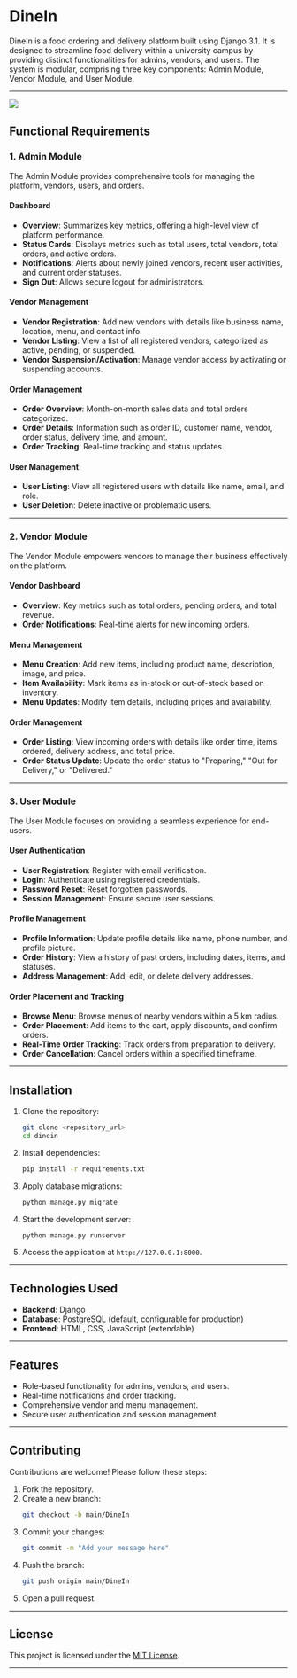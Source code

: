 # DineIn

DineIn is a food ordering and delivery platform built using Django 3.1. It is designed to streamline food delivery within a university campus by providing distinct functionalities for admins, vendors, and users. The system is modular, comprising three key components: Admin Module, Vendor Module, and User Module.

---
<img src = "https://raw.githubusercontent.com/ariz565/Learning---AI-ML/refs/heads/main/WhatsApp%20Image%202025-01-10%20at%2017.16.27_779cdc1d.jpg?token=GHSAT0AAAAAACPVIOCFBVZA2Q2DRVNVRJCIZ4BC4GQ">

## Functional Requirements

### 1. Admin Module
The Admin Module provides comprehensive tools for managing the platform, vendors, users, and orders.

#### Dashboard
- **Overview**: Summarizes key metrics, offering a high-level view of platform performance.
- **Status Cards**: Displays metrics such as total users, total vendors, total orders, and active orders.
- **Notifications**: Alerts about newly joined vendors, recent user activities, and current order statuses.
- **Sign Out**: Allows secure logout for administrators.

#### Vendor Management
- **Vendor Registration**: Add new vendors with details like business name, location, menu, and contact info.
- **Vendor Listing**: View a list of all registered vendors, categorized as active, pending, or suspended.
- **Vendor Suspension/Activation**: Manage vendor access by activating or suspending accounts.

#### Order Management
- **Order Overview**: Month-on-month sales data and total orders categorized.
- **Order Details**: Information such as order ID, customer name, vendor, order status, delivery time, and amount.
- **Order Tracking**: Real-time tracking and status updates.

#### User Management
- **User Listing**: View all registered users with details like name, email, and role.
- **User Deletion**: Delete inactive or problematic users.

---

### 2. Vendor Module
The Vendor Module empowers vendors to manage their business effectively on the platform.

#### Vendor Dashboard
- **Overview**: Key metrics such as total orders, pending orders, and total revenue.
- **Order Notifications**: Real-time alerts for new incoming orders.

#### Menu Management
- **Menu Creation**: Add new items, including product name, description, image, and price.
- **Item Availability**: Mark items as in-stock or out-of-stock based on inventory.
- **Menu Updates**: Modify item details, including prices and availability.

#### Order Management
- **Order Listing**: View incoming orders with details like order time, items ordered, delivery address, and total price.
- **Order Status Update**: Update the order status to "Preparing," "Out for Delivery," or "Delivered."

---

### 3. User Module
The User Module focuses on providing a seamless experience for end-users.

#### User Authentication
- **User Registration**: Register with email verification.
- **Login**: Authenticate using registered credentials.
- **Password Reset**: Reset forgotten passwords.
- **Session Management**: Ensure secure user sessions.

#### Profile Management
- **Profile Information**: Update profile details like name, phone number, and profile picture.
- **Order History**: View a history of past orders, including dates, items, and statuses.
- **Address Management**: Add, edit, or delete delivery addresses.

#### Order Placement and Tracking
- **Browse Menu**: Browse menus of nearby vendors within a 5 km radius.
- **Order Placement**: Add items to the cart, apply discounts, and confirm orders.
- **Real-Time Order Tracking**: Track orders from preparation to delivery.
- **Order Cancellation**: Cancel orders within a specified timeframe.

---

## Installation

1. Clone the repository:
   ```bash
   git clone <repository_url>
   cd dinein
   ```

2. Install dependencies:
   ```bash
   pip install -r requirements.txt
   ```

3. Apply database migrations:
   ```bash
   python manage.py migrate
   ```

4. Start the development server:
   ```bash
   python manage.py runserver
   ```

5. Access the application at `http://127.0.0.1:8000`.

---

## Technologies Used
- **Backend**: Django 
- **Database**: PostgreSQL (default, configurable for production)
- **Frontend**: HTML, CSS, JavaScript (extendable)

---

## Features
- Role-based functionality for admins, vendors, and users.
- Real-time notifications and order tracking.
- Comprehensive vendor and menu management.
- Secure user authentication and session management.

---

## Contributing
Contributions are welcome! Please follow these steps:
1. Fork the repository.
2. Create a new branch:
   ```bash
   git checkout -b main/DineIn
   ```
3. Commit your changes:
   ```bash
   git commit -m "Add your message here"
   ```
4. Push the branch:
   ```bash
   git push origin main/DineIn
   ```
5. Open a pull request.

---

## License
This project is licensed under the [MIT License](LICENSE).

---
